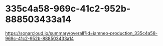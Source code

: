 # 335c4a58-969c-41c2-952b-888503433a14
https://sonarcloud.io/summary/overall?id=iamneo-production_335c4a58-969c-41c2-952b-888503433a14
